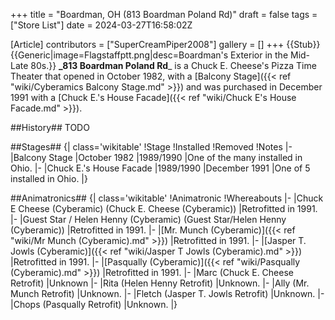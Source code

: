 +++
title = "Boardman, OH (813 Boardman Poland Rd)"
draft = false
tags = ["Store List"]
date = 2024-03-27T16:58:02Z

[Article]
contributors = ["SuperCreamPiper2008"]
gallery = []
+++
{{Stub}} {{Generic|image=Flagstaffptt.png|desc=Boardman's Exterior in the Mid-Late 80s.}}
**_813 Boardman Poland Rd**_ is a Chuck E. Cheese's Pizza Time Theater that opened in October 1982, with a [Balcony Stage]({{< ref "wiki/Cyberamics Balcony Stage.md" >}}) and was purchased in December 1991 with a [Chuck E.'s House Facade]({{< ref "wiki/Chuck E's House Facade.md" >}}). 

##History##
TODO

##Stages##
{| class='wikitable'
!Stage
!Installed
!Removed
!Notes
|-
|Balcony Stage
|October 1982
|1989/1990
|One of the many installed in Ohio.
|-
|Chuck E.'s House Facade
|1989/1990
|December 1991
|One of 5 installed in Ohio. 
|}

##Animatronics##
{| class='wikitable'
!Animatronic
!Whereabouts
|-
|Chuck E Cheese (Cyberamic) (Chuck E. Cheese (Cyberamic))
|Retrofitted in 1991.
|-
|Guest Star / Helen Henny (Cyberamic) (Guest Star/Helen Henny (Cyberamic))
|Retrofitted in 1991.
|-
|[Mr. Munch (Cyberamic)]({{< ref "wiki/Mr Munch (Cyberamic).md" >}})
|Retrofitted in 1991.
|-
|[Jasper T. Jowls (Cyberamic)]({{< ref "wiki/Jasper T Jowls (Cyberamic).md" >}})
|Retrofitted in 1991.
|-
|[Pasqually (Cyberamic)]({{< ref "wiki/Pasqually (Cyberamic).md" >}})
|Retrofitted in 1991.
|-
|Marc (Chuck E. Cheese Retrofit)
|Unknown
|-
|Rita (Helen Henny Retrofit)
|Unknown.
|-
|Ally (Mr. Munch Retrofit)
|Unknown.
|-
|Fletch (Jasper T. Jowls Retrofit)
|Unknown.
|-
|Chops (Pasqually Retrofit)
|Unknown.
|}